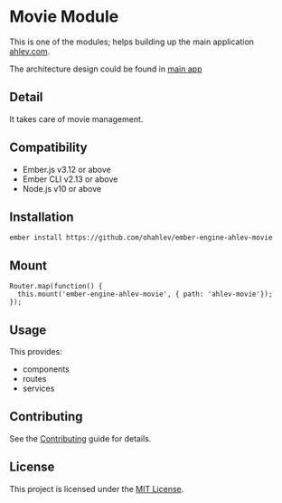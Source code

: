 Movie Module
==============================================================================

This is one of the modules; helps building up the main application [ahlev.com](https://ahlev.com).

The architecture design could be found in [main app](https://github.com/ohahlev/ember-ahlev-app)


Detail
------------------------------------------------------------------------------

It takes care of movie management.


Compatibility
------------------------------------------------------------------------------

* Ember.js v3.12 or above
* Ember CLI v2.13 or above
* Node.js v10 or above


Installation
------------------------------------------------------------------------------

```
ember install https://github.com/ohahlev/ember-engine-ahlev-movie
```

Mount
------------------------------------------------------------------------------
```
Router.map(function() {
  this.mount('ember-engine-ahlev-movie', { path: 'ahlev-movie'});
});
```

Usage
------------------------------------------------------------------------------

This provides:
- components
- routes
- services

Contributing
------------------------------------------------------------------------------

See the [Contributing](CONTRIBUTING.md) guide for details.


License
------------------------------------------------------------------------------

This project is licensed under the [MIT License](LICENSE.md).

